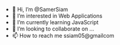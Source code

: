 - 👋 Hi, I’m @SamerSiam
- 👀 I’m interested in Web Applications 
- 🌱 I’m currently learning JavaScript
- 💞️ I’m looking to collaborate on ...
- 📫 How to reach me ssiam05@gmailcom

<!---
SamerSiam/SamerSiam is a ✨ special ✨ repository because its `README.md` (this file) appears on your GitHub profile.
You can click the Preview link to take a look at your changes.
--->
